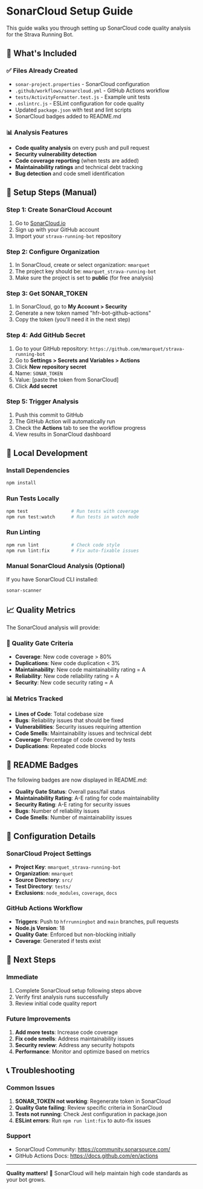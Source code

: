 # SonarCloud Setup Guide

This guide walks you through setting up SonarCloud code quality analysis for the Strava Running Bot.

## 🎯 What's Included

### ✅ Files Already Created
- `sonar-project.properties` - SonarCloud configuration
- `.github/workflows/sonarcloud.yml` - GitHub Actions workflow
- `tests/ActivityFormatter.test.js` - Example unit tests
- `.eslintrc.js` - ESLint configuration for code quality
- Updated `package.json` with test and lint scripts
- SonarCloud badges added to README.md

### 📊 Analysis Features
- **Code quality analysis** on every push and pull request
- **Security vulnerability detection**
- **Code coverage reporting** (when tests are added)
- **Maintainability ratings** and technical debt tracking
- **Bug detection** and code smell identification

## 🚀 Setup Steps (Manual)

### Step 1: Create SonarCloud Account
1. Go to [SonarCloud.io](https://sonarcloud.io)
2. Sign up with your GitHub account
3. Import your `strava-running-bot` repository

### Step 2: Configure Organization
1. In SonarCloud, create or select organization: `mmarquet`
2. The project key should be: `mmarquet_strava-running-bot`
3. Make sure the project is set to **public** (for free analysis)

### Step 3: Get SONAR_TOKEN
1. In SonarCloud, go to **My Account > Security**
2. Generate a new token named "hfr-bot-github-actions"
3. Copy the token (you'll need it in the next step)

### Step 4: Add GitHub Secret
1. Go to your GitHub repository: `https://github.com/mmarquet/strava-running-bot`
2. Go to **Settings > Secrets and Variables > Actions**
3. Click **New repository secret**
4. Name: `SONAR_TOKEN`
5. Value: [paste the token from SonarCloud]
6. Click **Add secret**

### Step 5: Trigger Analysis
1. Push this commit to GitHub
2. The GitHub Action will automatically run
3. Check the **Actions** tab to see the workflow progress
4. View results in SonarCloud dashboard

## 🔧 Local Development

### Install Dependencies
```bash
npm install
```

### Run Tests Locally
```bash
npm test                # Run tests with coverage
npm run test:watch      # Run tests in watch mode
```

### Run Linting
```bash
npm run lint            # Check code style
npm run lint:fix        # Fix auto-fixable issues
```

### Manual SonarCloud Analysis (Optional)
If you have SonarCloud CLI installed:
```bash
sonar-scanner
```

## 📈 Quality Metrics

The SonarCloud analysis will provide:

### 🎯 Quality Gate Criteria
- **Coverage**: New code coverage > 80%
- **Duplications**: New code duplication < 3%
- **Maintainability**: New code maintainability rating = A
- **Reliability**: New code reliability rating = A
- **Security**: New code security rating = A

### 📊 Metrics Tracked
- **Lines of Code**: Total codebase size
- **Bugs**: Reliability issues that should be fixed
- **Vulnerabilities**: Security issues requiring attention
- **Code Smells**: Maintainability issues and technical debt
- **Coverage**: Percentage of code covered by tests
- **Duplications**: Repeated code blocks

## 🎨 README Badges

The following badges are now displayed in README.md:
- **Quality Gate Status**: Overall pass/fail status
- **Maintainability Rating**: A-E rating for code maintainability  
- **Security Rating**: A-E rating for security issues
- **Bugs**: Number of reliability issues
- **Code Smells**: Number of maintainability issues

## 🔧 Configuration Details

### SonarCloud Project Settings
- **Project Key**: `mmarquet_strava-running-bot`
- **Organization**: `mmarquet`
- **Source Directory**: `src/`
- **Test Directory**: `tests/`
- **Exclusions**: `node_modules`, `coverage`, `docs`

### GitHub Actions Workflow
- **Triggers**: Push to `hfrrunningbot` and `main` branches, pull requests
- **Node.js Version**: 18
- **Quality Gate**: Enforced but non-blocking initially
- **Coverage**: Generated if tests exist

## 🚨 Next Steps

### Immediate
1. Complete SonarCloud setup following steps above
2. Verify first analysis runs successfully
3. Review initial code quality report

### Future Improvements
1. **Add more tests**: Increase code coverage
2. **Fix code smells**: Address maintainability issues
3. **Security review**: Address any security hotspots
4. **Performance**: Monitor and optimize based on metrics

## 📞 Troubleshooting

### Common Issues
1. **SONAR_TOKEN not working**: Regenerate token in SonarCloud
2. **Quality Gate failing**: Review specific criteria in SonarCloud
3. **Tests not running**: Check Jest configuration in package.json
4. **ESLint errors**: Run `npm run lint:fix` to auto-fix issues

### Support
- SonarCloud Community: https://community.sonarsource.com/
- GitHub Actions Docs: https://docs.github.com/en/actions

---

**Quality matters!** 🎯 SonarCloud will help maintain high code standards as your bot grows.
